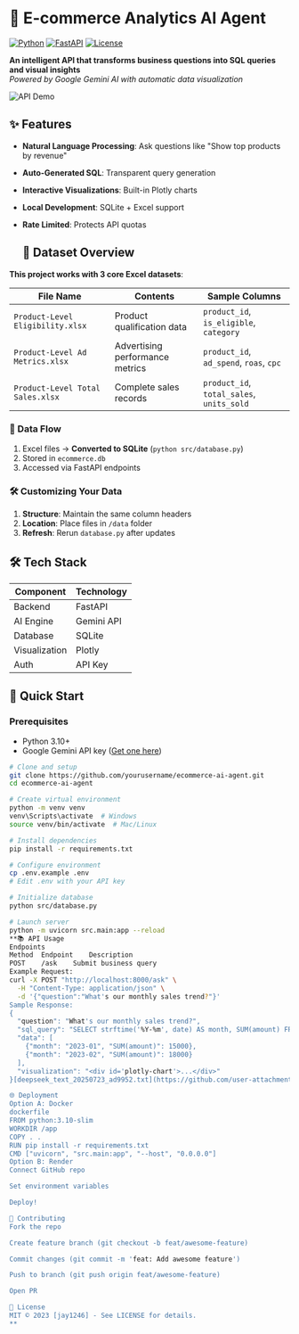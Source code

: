 # 🚀 E-commerce Analytics AI Agent

[![Python](https://img.shields.io/badge/Python-3.10%2B-blue)](https://python.org)
[![FastAPI](https://img.shields.io/badge/FastAPI-0.95%2B-green)](https://fastapi.tiangolo.com)
[![License](https://img.shields.io/badge/License-MIT-yellow)](LICENSE)

**An intelligent API that transforms business questions into SQL queries and visual insights**  
*Powered by Google Gemini AI with automatic data visualization*

![API Demo](https://media.giphy.com/media/v1.Y2lkPTc5MGI3NjExcW0yY2VjZGZ4dG5jZ2V1Y2R6Z2Z6Z2JjY2Z1Z2Z1Z2Z1Z2Z1Z2Z1Z2Z1Z2Z1Zw/giphy.gif)

## ✨ Features
- **Natural Language Processing**: Ask questions like "Show top products by revenue"
- **Auto-Generated SQL**: Transparent query generation
- **Interactive Visualizations**: Built-in Plotly charts
- **Local Development**: SQLite + Excel support
- **Rate Limited**: Protects API quotas

  ## 📂 Dataset Overview
**This project works with 3 core Excel datasets**:

| File Name                          | Contents                                                                 | Sample Columns                     |
|------------------------------------|--------------------------------------------------------------------------|------------------------------------|
| `Product-Level Eligibility.xlsx`   | Product qualification data                                               | `product_id`, `is_eligible`, `category` |
| `Product-Level Ad Metrics.xlsx`    | Advertising performance metrics                                          | `product_id`, `ad_spend`, `roas`, `cpc` |
| `Product-Level Total Sales.xlsx`   | Complete sales records                                                   | `product_id`, `total_sales`, `units_sold` |

### 🔄 Data Flow
1. Excel files → **Converted to SQLite** (`python src/database.py`)
2. Stored in `ecommerce.db`
3. Accessed via FastAPI endpoints

### 🛠️ Customizing Your Data
1. **Structure**: Maintain the same column headers
2. **Location**: Place files in `/data` folder
3. **Refresh**: Rerun `database.py` after updates

## 🛠️ Tech Stack
| Component       | Technology |
|-----------------|------------|
| Backend         | FastAPI    |
| AI Engine       | Gemini API |
| Database        | SQLite     |
| Visualization   | Plotly     |
| Auth            | API Key    |

## 🚀 Quick Start

### Prerequisites
- Python 3.10+
- Google Gemini API key ([Get one here](https://aistudio.google.com/app/apikey))

```bash
# Clone and setup
git clone https://github.com/yourusername/ecommerce-ai-agent.git
cd ecommerce-ai-agent

# Create virtual environment
python -m venv venv
venv\Scripts\activate  # Windows
source venv/bin/activate  # Mac/Linux

# Install dependencies
pip install -r requirements.txt

# Configure environment
cp .env.example .env
# Edit .env with your API key

# Initialize database
python src/database.py

# Launch server
python -m uvicorn src.main:app --reload
**📚 API Usage
Endpoints
Method	Endpoint	Description
POST	/ask	Submit business query
Example Request:
curl -X POST "http://localhost:8000/ask" \
  -H "Content-Type: application/json" \
  -d '{"question":"What's our monthly sales trend?"}'
Sample Response:
{
  "question": "What's our monthly sales trend?",
  "sql_query": "SELECT strftime('%Y-%m', date) AS month, SUM(amount) FROM sales GROUP BY month",
  "data": [
    {"month": "2023-01", "SUM(amount)": 15000},
    {"month": "2023-02", "SUM(amount)": 18000}
  ],
  "visualization": "<div id='plotly-chart'>...</div>"
}[deepseek_text_20250723_ad9952.txt](https://github.com/user-attachments/files/21393484/deepseek_text_20250723_ad9952.txt)

🌐 Deployment
Option A: Docker
dockerfile
FROM python:3.10-slim
WORKDIR /app
COPY . .
RUN pip install -r requirements.txt
CMD ["uvicorn", "src.main:app", "--host", "0.0.0.0"]
Option B: Render
Connect GitHub repo

Set environment variables

Deploy!

🤝 Contributing
Fork the repo

Create feature branch (git checkout -b feat/awesome-feature)

Commit changes (git commit -m 'feat: Add awesome feature')

Push to branch (git push origin feat/awesome-feature)

Open PR

📄 License
MIT © 2023 [jay1246] - See LICENSE for details.
**


